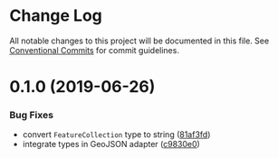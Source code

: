# Change Log

All notable changes to this project will be documented in this file.
See [Conventional Commits](https://conventionalcommits.org) for commit guidelines.

# 0.1.0 (2019-06-26)


### Bug Fixes

* convert `FeatureCollection` type to string ([81af3fd](https://github.com/cadaster/cadaster/commit/81af3fd))
* integrate types in GeoJSON adapter ([c9830e0](https://github.com/cadaster/cadaster/commit/c9830e0))
